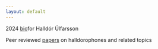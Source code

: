 ```yaml
---
layout: default
---
```


2024 [bio](./bio.md)for Halldór Úlfarsson

Peer reviewed [papers](./publications.md) on halldorophones and related topics

